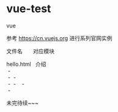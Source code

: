 # vue-test
vue

参考 https://cn.vuejs.org 进行系列官网实例

文件名         	 对应模块  

hello.html     	 介绍     
  -  
  -
  -  
  -
  -  
  -  
  -
		  
			 
			 
			   
				 



	

未完待续~~~

